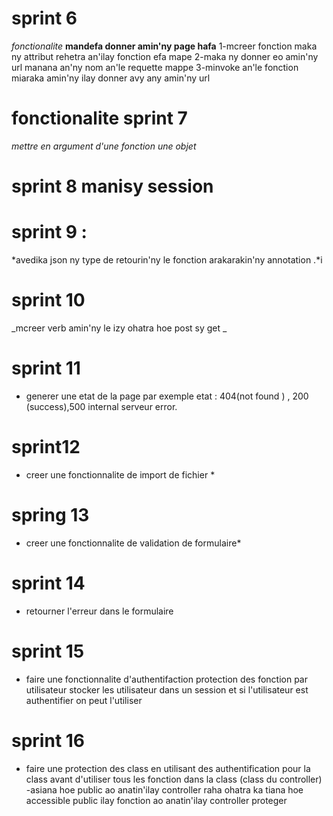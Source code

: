 # sprint 6

_fonctionalite_
**mandefa donner amin'ny page hafa**
1-mcreer fonction maka ny attribut rehetra an'ilay fonction efa mape
2-maka ny donner eo amin'ny url manana an'ny nom an'le requette mappe
3-minvoke an'le fonction miaraka amin'ny ilay donner avy any amin'ny url

# fonctionalite sprint 7

_mettre en argument d'une fonction une objet_

# sprint 8 manisy session

# sprint 9 :

*avedika json ny type de retourin'ny le fonction arakarakin'ny annotation .*i

# sprint 10

_mcreer verb amin'ny le izy ohatra hoe post sy get _

# sprint 11

- generer une etat de la page par exemple etat : 404(not found ) , 200 (success),500 internal serveur error.

# sprint12

- creer une fonctionnalite de import de fichier \*

# spring 13

- creer une fonctionnalite de validation de formulaire\*

# sprint 14

- retourner l'erreur dans le formulaire

# sprint 15

- faire une fonctionnalite d'authentifaction protection des fonction par utilisateur stocker les utilisateur dans un session et si l'utilisateur est authentifier on peut l'utiliser

# sprint 16

- faire une protection des class en utilisant des authentification pour la class avant d'utiliser tous les fonction dans la class (class du controller)
  -asiana hoe public ao anatin'ilay controller raha ohatra ka tiana hoe accessible public ilay fonction ao anatin'ilay controller proteger
